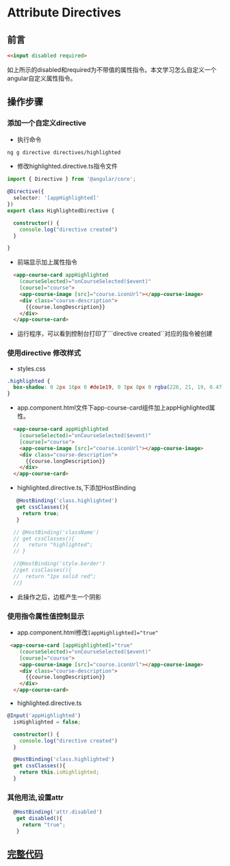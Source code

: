 # Attribute Directives

## 前言

```html
<<input disabled required>
``` 

如上所示的disabled和required为不带值的属性指令。本文学习怎么自定义一个angular自定义属性指令。

## 操作步骤

### 添加一个自定义directive 

* 执行命令

```bash
ng g directive directives/highlighted
```

* 修改highlighted.directive.ts指令文件

```typescript
import { Directive } from '@angular/core';

@Directive({
  selector: '[appHighlighted]'
})
export class HighlightedDirective {

  constructor() {
    console.log("directive created")
  }

}
```

* 前端显示加上属性指令

```html
  <app-course-card appHighlighted
    (courseSelected)="onCourseSelected($event)"
    [course]="course">
    <app-course-image [src]="course.iconUrl"></app-course-image>
    <div class="course-description">
      {{course.longDescription}}
    </div>
  </app-course-card>
```


* 运行程序，可以看到控制台打印了```directive created``对应的指令被创建


### 使用directive 修改样式

* styles.css

```css
.highlighted {
  box-shadow: 0 2px 16px 0 #de1e19, 0 3px 8px 0 rgba(226, 21, 19, 0.47), 0 6px 8px -1px #b41c18;
}
```

* app.component.html文件下app-course-card组件加上appHighlighted属性。

```html
  <app-course-card appHighlighted
    (courseSelected)="onCourseSelected($event)"
    [course]="course">
    <app-course-image [src]="course.iconUrl"></app-course-image>
    <div class="course-description">
      {{course.longDescription}}
    </div>
  </app-course-card>
```


* highlighted.directive.ts,下添加HostBinding


```typescript
   @HostBinding('class.highlighted')
   get cssClasses(){
     return true;
   }

  // @HostBinding('className')
  // get cssClasses(){
  //   return "highlighted";
  // }

  //@HostBinding('style.border')
  //get cssClasses(){
  //  return "1px solid red";
  //}
```

* 此操作之后，边框产生一个阴影

### 使用指令属性值控制显示

* app.component.html修改``[appHighlighted]="true"``

```html
 <app-course-card [appHighlighted]="true"
    (courseSelected)="onCourseSelected($event)"
    [course]="course">
    <app-course-image [src]="course.iconUrl"></app-course-image>
    <div class="course-description">
      {{course.longDescription}}
    </div>
  </app-course-card>
```

* highlighted.directive.ts

```typescript
@Input('appHighlighted')
  isHighlighted = false;

  constructor() {
    console.log("directive created")
  }

  @HostBinding('class.highlighted')
  get cssClasses(){
    return this.isHighlighted;
  }
```

### 其他用法,设置attr

```typescript
  @HostBinding('attr.disabled')
   get disabled(){
     return "true";
   }
```

## [完整代码](https://github.com/qiujiahong/angular-base-examples/tree/attribute_directives)

